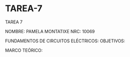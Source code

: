 # TAREA-7
TAREA 7

NOMBRE: PAMELA MONTATIXE
NRC: 10069

FUNDAMENTOS DE CIRCUITOS ELÉCTRICOS:
OBJETIVOS:

MARCO TEÓRICO:

